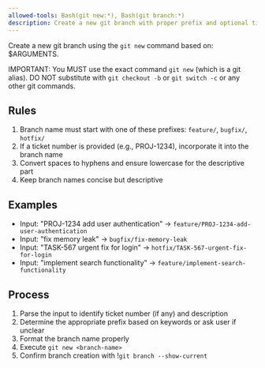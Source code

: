 ```yaml
---
allowed-tools: Bash(git new:*), Bash(git branch:*)
description: Create a new git branch with proper prefix and optional ticket number
---
```


Create a new git branch using the `git new` command based on: $ARGUMENTS.

IMPORTANT: You MUST use the exact command `git new` (which is a git alias). DO NOT substitute with `git checkout -b` or `git switch -c` or any other git commands.

## Rules

1. Branch name must start with one of these prefixes: `feature/`, `bugfix/`, `hotfix/`
2. If a ticket number is provided (e.g., PROJ-1234), incorporate it into the branch name
3. Convert spaces to hyphens and ensure lowercase for the descriptive part
4. Keep branch names concise but descriptive

## Examples

- Input: "PROJ-1234 add user authentication" → `feature/PROJ-1234-add-user-authentication`
- Input: "fix memory leak" → `bugfix/fix-memory-leak`
- Input: "TASK-567 urgent fix for login" → `hotfix/TASK-567-urgent-fix-for-login`
- Input: "implement search functionality" → `feature/implement-search-functionality`

## Process

1. Parse the input to identify ticket number (if any) and description
2. Determine the appropriate prefix based on keywords or ask user if unclear
3. Format the branch name properly
4. Execute `git new <branch-name>`
5. Confirm branch creation with !`git branch --show-current`